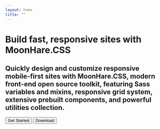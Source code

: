 ```yaml
---
layout: home
title: ""
---
```

# Build fast, responsive sites with MoonHare.CSS
## Quickly design and customize responsive mobile-first sites with MoonHare.CSS, modern front-end open source toolkit, featuring Sass variables and mixins, responsive grid system, extensive prebuilt components, and powerful utilities collection.
<button class="btn">Get Started</button>
<button class="btn">Download</button>
